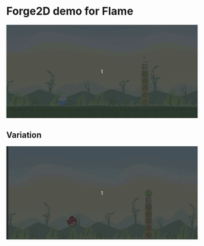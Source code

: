 # Forge2D demo for Flame

![cakeshot](docs/cakeshot.gif)

## Variation

![screenshot](docs/screenshot.gif)
